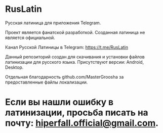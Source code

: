 # RusLatin

Русская латиница для приложения Telegram.

Проект является фанатской разработкой. Созданная латиница не является официальной. 

Канал Русской Латиницы в Telegram: https://t.me/RusLatin

Данный репозиторий создан для скачивания и установки файлов латинизации для русского языка. Присутствуют версии: Android, Desktop.

Отдельная благодарность github.com/MasterGroosha за предоставленные файлы локализации.

# Если вы нашли ошибку в латинизации, просьба писать на почту: hiperfall.official@gmail.com.
